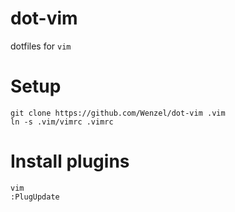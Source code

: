 # dot-vim

dotfiles for `vim`

# Setup

    git clone https://github.com/Wenzel/dot-vim .vim
    ln -s .vim/vimrc .vimrc

# Install plugins

    vim
    :PlugUpdate
